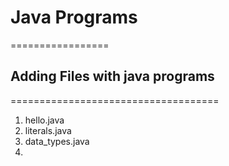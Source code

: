 # Java Programs
=================

## Adding Files with java programs
====================================

1. hello.java
2. literals.java
3. data_types.java
4. 
